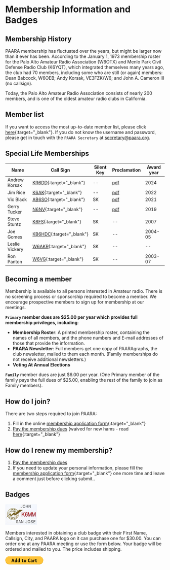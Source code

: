 # Membership Information and Badges

## Membership History

PAARA membership has fluctuated over the years, but might be larger now than it ever has been. According to the January 1, 1973 membership roster for the Palo Alto Amateur Radio Association (W6OTX) and Menlo Park Civil Defense Radio Club (K6YQT), which integrated themselves many years ago, the club had 70 members, including some who are still (or again) members: Dean Babcock, W6OEB; Andy Korsak, VE3FZK/W6; and John A. Cameron III (no callsign).

Today, the Palo Alto Amateur Radio Association consists of nearly 200 members, and is one of the oldest amateur radio clubs in California.

## Member list

If you want to access the most up-to-date member list, please click [here](https://forms.gle/59r9LmEgWiwoJ7TBA){:target="_blank"}. If you do not know the username and password, please get in touch with the `PAARA Secretary` at <secretary@paara.org>.


## Special Life Memberships

| Name | Call Sign | Silent Key | Proclamation | Award year |
|------|-----------|------------|--------------|------------|
| Andrew Korsak | [KR6DD](https://www.qrz.com/db/KR6DD){:target="_blank"} | -- | [pdf](/membership/Andy_Korsak_proclamation.pdf) | 2024 |
| Jim Rice | [K6AK](https://www.qrz.com/db/K6AK){:target="_blank"} | -- | [pdf](/membership/Jim_Rice_proclamation2.pdf) | 2022 |
| Vic Black | [AB6SO](https://www.qrz.com/db/AB6SO){:target="_blank"} | SK | [pdf](/membership/Vic_Black_certificate.pdf)  | 2021 |
| Gerry Tucker | [N6NV](https://www.qrz.com/db/N6NV){:target="_blank"} | -- | [pdf](/membership/Gerry_proclamantion_3.pdf) | 2019 |
| Steve Stuntz | [K6FS](https://www.qrz.com/db/K6FS){:target="_blank"} | SK | -- |2007 |
| Joe Gomes | [KB6HDC](https://www.qrz.com/db/KB6HDC){:target="_blank"} | SK | -- | 2004-05 |
| Leslie Vickery | [W6AKR](https://www.qrz.com/db/W6AKR){:target="_blank"} | SK | -- | -- |
| Ron Panton | [W6VG](https://www.qrz.com/db/W6VG){:target="_blank"} | SK | -- | 2003-07 |

## Becoming a member

Membership is available to all persons interested in Amateur radio. There is no screening process or sponsorship required to become a member. We encourage prospective members to sign up for membership at our meetings.

**`Primary` member dues are $25.00 per year which provides full membership privileges, including**:

* **Membership Roster**: A printed membership roster, containing the names of all members, and the phone numbers and E-mail addresses of those that provide the information.
* **PAARA Newsletter**: Full members get one copy of PAARAgraphs, the club newsletter, mailed to them each month. (Family memberships do not receive additional newsletters.)
* **Voting At Annual Elections**

**`Family`** member dues are just $6.00 per year. (One Primary member of the family pays the full dues of $25.00, enabling the rest of the family to join as Family members).

## How do I join?

There are two steps required to join PAARA:
1. Fill in the online [membership application form](https://docs.google.com/forms/d/e/1FAIpQLScLMP-zbG2bEo7vGKKo813y-EPqIPW9LjH38Cyfx6iRtQtUhg/viewform?usp=sharing&ouid=110605337745431033132){:target="_blank"}
2. [Pay the membership dues](/membership/pay.html) (waived for new hams - read [here](/newham.html){:target="_blank"}

## How do I renew my membership?

1. [Pay the membership dues](/membership/pay.html)
2. If you need to update your personal information, please fill the [membership application form](https://docs.google.com/forms/d/e/1FAIpQLScLMP-zbG2bEo7vGKKo813y-EPqIPW9LjH38Cyfx6iRtQtUhg/viewform?usp=sharing&ouid=110605337745431033132){:target="_blank"} one more time and leave a comment just before clicking submit.. 

## Badges

![membership/nametag-100.jpg](/membership/nametag-100.jpg)

Members interested in obtaining a club badge with their First Name, Callsign, City, and PAARA logo on it can purchase one for $30.00. You can order one at any PAARA meeting or use the form below. Your badge will be ordered and mailed to you. The price includes shipping.

[![membership/btn_cart_LG.gif](/membership/btn_cart_LG.gif)](https://www.paypal.com/ncp/payment/KENQB7NGNEXZ6)

